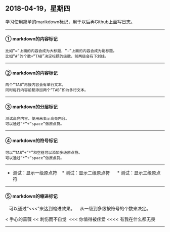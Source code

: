## 2018-04-19，星期四
  学习使用简单的marikdown标记，用于以后再Github上面写日志。

---

#### ① markdown的内容标记
    比如“=”上面的内容会成为大标题，“-”上面的内容会成为副标题。
    比如“#”的个数+“TAB”决定标题的级数，前两级会有下划线。
    
---

#### ② markdown的内容标记
    两个“TAB”再接内容会有单行文本。
    同时每行内容前都添加两个“TAB”即为多行文本。
    
---

#### ③ markdown的分层标记
    测试高亮内容，使用来表示高亮内容。
    可以通过“*”+“space”做原点符。
    
---

#### ④ markdown的符号标记
    可以“TAB”+“*”和空格可以添加多级原点符。
    可以通过“*”+“space”做原点符。

---

* 测试：显示一级原点符
    * 测试：显示二级原点符
      * 测试：显示三级原点符

---

#### ⑤ markdown的缩进标记
    可以通过“<<<”来达到缩进效果。
    从一级到多级按符号的个数来决定。
    
< 手心的蔷薇
<< 刺伤而不自觉 
<<< 你值得被疼爱
<<<< 有我在什么都无畏
    
---
    
